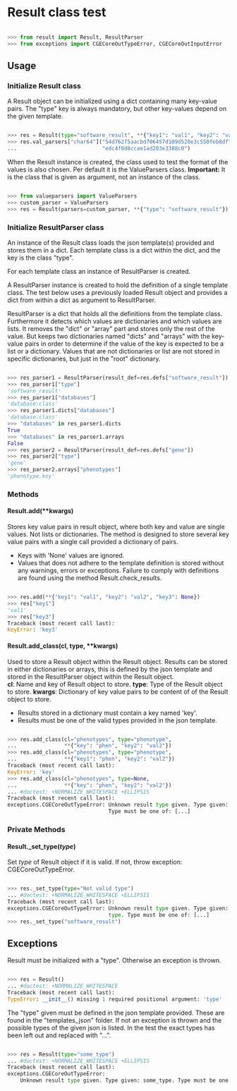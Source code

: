 # Result class test

```python

>>> from result import Result, ResultParser
>>> from exceptions import CGECoreOutTypeError, CGECoreOutInputError

```

## Usage

### Initialize Result class

A Result object can be initialized using a dict containing many key-value pairs.
The "type" key is always mandatory, but other key-values depend on the given
template.
```python

>>> res = Result(type="software_result", **{"key1": "val1", "key2": "val2"})
>>> res.val_parsers["char64"]("54d762f5aacbd706457d109d520e3c550feb8df"
...                           "edc4f0d8ccae1ad203e3388c0")

```

When the Result instance is created, the class used to test the format of the
values is also chosen. Per default it is the ValueParsers class.
**Important:** It is the class that is given as argument, not an instance of the
class.
```python

>>> from valueparsers import ValueParsers
>>> custom_parser = ValueParsers
>>> res = Result(parsers=custom_parser, **{"type": "software_result"})

```

### Initialize ResultParser class

An instance of the Result class loads the json template(s) provided and stores
them in a dict. Each template class is a dict within the dict, and the key is
the class "type".

For each template class an instance of ResultParser is created.

A ResultParser instance is created to hold the definition of a single template
class. The test below uses a previously loaded Result object and provides a dict
from within a dict as argument to ResultParser.

ResultParser is a dict that holds all the definitions from the template class.
Furthermore it detects which values are dictionaries and which values are lists.
It removes the "dict" or "array" part and stores only the rest of the value. But
keeps two dictionaries named "dicts" and "arrays" with the key-value pairs in
order to determine if the value of the key is expected to be a list or a
dictionary.
Values that are not dictionaries or list are not stored in specific
dictionaries, but just in the "root" dictionary.

```python

>>> res_parser1 = ResultParser(result_def=res.defs["software_result"])
>>> res_parser1["type"]
'software_result'
>>> res_parser1["databases"]
'database:class'
>>> res_parser1.dicts["databases"]
'database:class'
>>> "databases" in res_parser1.dicts
True
>>> "databases" in res_parser1.arrays
False
>>> res_parser2 = ResultParser(result_def=res.defs["gene"])
>>> res_parser2["type"]
'gene'
>>> res_parser2.arrays["phenotypes"]
'phenotype.key'

```

### Methods

#### Result.add(**kwargs)

Stores key value pairs in result object, where both key and value are single
values. Not lists or dictionaries. The method is designed to store several key
value pairs with a single call provided a dictionary of pairs.  
- Keys with 'None' values are ignored.
- Values that does not adhere to the template definition is stored without any
warnings, errors or exceptions. Failure to comply with definitions are found
using the method Result.check_results.

```python

>>> res.add(**{"key1": "val1", "key2": "val2", "key3": None})
>>> res["key1"]
'val1'
>>> res["key3"]
Traceback (most recent call last):
KeyError: 'key3'

```

#### Result.add_class(cl, type, **kwargs)

Used to store a Result object within the Result object. Results can be stored in
either dictionaries or arrays, this is defined by the json template and stored
in the ResultParser object within the Result object.  
**cl**: Name and key of Result object to store.
**type**: Type of the Result object to store.
**kwargs**: Dictionary of key value pairs to be content of of the Result object
to store.
- Results stored in a dictionary must contain a key named 'key'.
- Results must be one of the valid types provided in the json template.
```python

>>> res.add_class(cl="phenotypes", type="phenotype",
...               **{"key": "phen", "key2": "val2"})
>>> res.add_class(cl="phenotypes", type="phenotype",
...               **{"key1": "phen", "key2": "val2"})
Traceback (most recent call last):
KeyError: 'key'
>>> res.add_class(cl="phenotypes", type=None,
...               **{"key": "phen", "key2": "val2"})
... #doctest: +NORMALIZE_WHITESPACE +ELLIPSIS
Traceback (most recent call last):
exceptions.CGECoreOutTypeError: Unknown result type given. Type given: None.
                                Type must be one of: [...]

```

### Private Methods

#### Result._set_type(*type*)

Set *type* of Result object if it is valid. If not, throw exception:
CGECoreOutTypeError.
```python

>>> res._set_type(type="Not valid type")
... #doctest: +NORMALIZE_WHITESPACE +ELLIPSIS
Traceback (most recent call last):
exceptions.CGECoreOutTypeError: Unknown result type given. Type given: Not valid
                                type. Type must be one of: [...]
>>> res._set_type("software_result")

```

## Exceptions

Result must be initialized with a "type". Otherwise an exception is thrown.
```python

>>> res = Result()
... #doctest: +NORMALIZE_WHITESPACE
Traceback (most recent call last):
TypeError: __init__() missing 1 required positional argument: 'type'

```

The "type" given must be defined in the json template provided. These are found
in the "templates_json" folder. If not an exception is thrown and the possible
types of the given json is listed. In the test the exact types has been left out
and replaced with "...".
```python

>>> res = Result(type="some_type")
... #doctest: +NORMALIZE_WHITESPACE +ELLIPSIS
Traceback (most recent call last):
exceptions.CGECoreOutTypeError:
    Unknown result type given. Type given: some_type. Type must be one of: [...]

```
